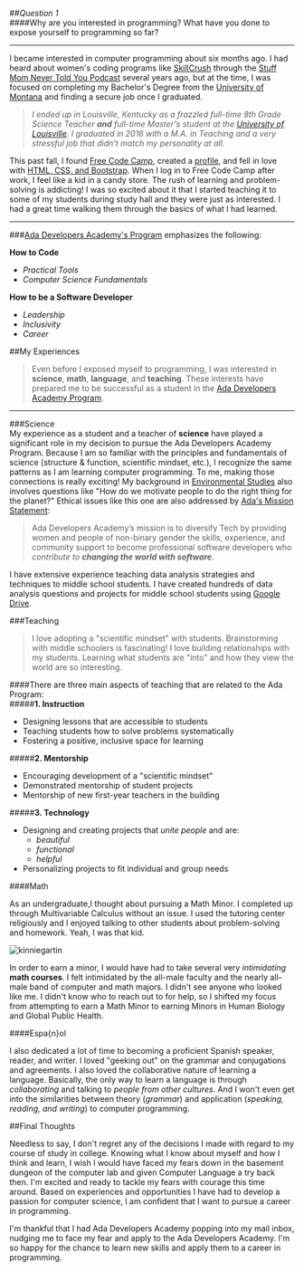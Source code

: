 ##_Question 1_  
####Why are you interested in programming? What have you done to expose yourself to programming so far?

--- 

I became interested in computer programming about six months ago. I had heard about women's coding programs like [SkillCrush](http://www.skillcrush.com) through the [Stuff Mom Never Told You Podcast](http://www.stuffmomnevertoldyou.com/) several years ago, but at the time, I was focused on completing my Bachelor's Degree from the [University of Montana](http://www.umt.edu/) and finding a secure job once I graduated.  
>_I ended up in Louisville, Kentucky as a frazzled full-time 8th Grade Science Teacher **and** full-time Master's student at the [University of Louisville](http://louisville.edu/). I graduated in 2016 with a M.A. in Teaching and a very stressful job that didn't match my personality at all._  

This past fall, I found [Free Code Camp](freecodecamp.com), created a [profile](freecodecamp.com/larisacarter), and fell in love with [HTML, CSS, and Bootstrap](http://codepen.io/Lari_Michelle/). When I log in to Free Code Camp after work, I feel like a kid in a candy store. The rush of learning and problem-solving is addicting! I was so excited about it that I started teaching it to some of my students during study hall and they were just as interested. I had a great time walking them through the basics of what I had learned. 

---
###[Ada Developers Academy's Program][ADA Program] emphasizes the following:

**How to Code**  
  * _Practical Tools_
  * _Computer Science Fundamentals_ 
  
**How to be a Software Developer**  
  * _Leadership_
  * _Inclusivity_
  * _Career_ 


##My Experiences 
>Even before I exposed myself to programming, I was interested in **science**, **math**, **language**, and **teaching**. These interests have prepared me to be successful as a student in the [Ada Developers Academy Program][ADA Program]. 
--- 

###Science  
My experience as a student and a teacher of **science** have played a significant role in my decision to pursue the Ada Developers Academy Program. Because I am so familiar with the principles and fundamentals of science (structure & function, scientific mindset, etc.), I recognize the same patterns as I am learning computer programming. To me, making those connections is really exciting! 
My background in [Environmental Studies](http://hs.umt.edu/evst/) also involves questions like "How do we motivate people to do the right thing for the planet?" Ethical issues like this one are also addressed by [Ada's Mission Statement](http://adadevelopersacademy.org/program): 
>Ada Developers Academy’s mission is to diversify Tech by providing women and people of non-binary gender the skills, experience, and community support to become professional software developers who _contribute to **changing the world with software**_. 

I have extensive experience teaching data analysis strategies and techniques to middle school students. I have created hundreds of data analysis questions and projects for middle school students using [Google Drive](). 

###Teaching 
>I love adopting a "scientific mindset" with students. Brainstorming with middle schoolers is fascinating! I love building relationships with my students. Learning what students are "into" and how they view the world are so interesting. 

####There are three main aspects of teaching that are related to the Ada Program:  
#####**1. Instruction** 
 * Designing lessons that are accessible to students  
 * Teaching students how to solve problems systematically  
 * Fostering a positive, inclusive space for learning 
 
#####**2. Mentorship** 
 * Encouraging development of a "scientific mindset"  
 * Demonstrated mentorship of student projects  
 * Mentorship of new first-year teachers in the building 
 
#####**3. Technology** 
 * Designing and creating projects that _unite people_ and are:  
   * _beautiful_  
   * _functional_  
   * _helpful_  
 * Personalizing projects to fit individual and group needs 

####Math  

As an undergraduate,I thought about pursuing a Math Minor. I completed up through Multivariable Calculus without an issue. I used the tutoring center religiously and I enjoyed talking to other students about problem-solving and homework. Yeah, I was that kid. 

![kinniegartin](http://i44.photobucket.com/albums/f16/Larisa_Carter/Kindergarten_pic_zpsyieiccmq.png)

In order to earn a minor, I would have had to take several very _intimidating_ **math courses**. I felt intimidated by the all-male 
faculty and the nearly all-male band of computer and math majors. I didn't see anyone who looked like me. I didn't know who to reach 
out to for help, so I shifted my focus from attempting to earn a Math Minor to earning Minors in Human Biology and Global Public Health. 

####Espa{n}ol  

I also dedicated a lot of time to becoming a proficient Spanish speaker, reader, and writer. I loved "geeking out" on the grammar 
and conjugations and agreements. I also loved the collaborative nature of learning a language. Basically, the only way to learn a language is through _collaborating_ and talking to _people from other cultures_. And I won't even get into the similarities between theory (_grammar_) and application (_speaking, reading, and writing_) to computer programming. 

##Final Thoughts

Needless to say, I don't regret any of the decisions I made with regard to my course of study in college. Knowing what I know about myself and how I think and learn, I wish I would have faced my fears down in the basement dungeon of the computer lab and given Computer Language a try back then. I'm excited and ready to tackle my fears with courage this time around. Based on experiences and opportunities I have had to develop a passion for computer science, I am confident that I want to pursue a career in programming. 

I'm thankful that I had Ada Developers Academy popping into my mail inbox, nudging me to face my fear and apply to the Ada Developers Academy. I'm so happy for the chance to learn new skills and apply them to a career in programming.


[ADA Program]: http://adadevelopersacademy.org/program
